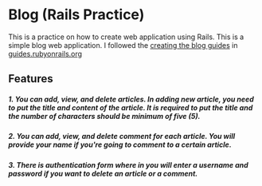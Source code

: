 # Blog (Rails Practice)

This is a practice on how to create web application using Rails. This is a simple blog web application. I followed the [creating the blog guides](http://guides.rubyonrails.org/getting_started.html#creating-the-blog-application) in [guides.rubyonrails.org](http://guides.rubyonrails.org)

## Features
##### 1. You can add, view, and delete articles. In adding new article, you need to put the title and content of the article. It is required to put the title and the number of characters should be minimum of five (5).
##### 2. You can add, view, and delete comment for each article. You will provide your name if you're going to comment to a certain article.
##### 3. There is authentication form where in you will enter a username and password if you want to delete an article or a comment.

